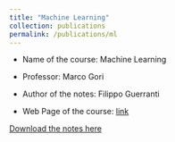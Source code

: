 ```yaml
---
title: "Machine Learning"
collection: publications
permalink: /publications/ml
---
```

* Name of the course: Machine Learning

* Professor: Marco Gori

* Author of the notes: Filippo Guerranti

* Web Page of the course: [link](http://sailab.diism.unisi.it/people/marco-gori/teaching/)


[Download the notes here](https://drive.google.com/file/d/1j6yIczoSzaQFn8CDvLmUPqLWKePq9wFS/view?usp=sharing)

